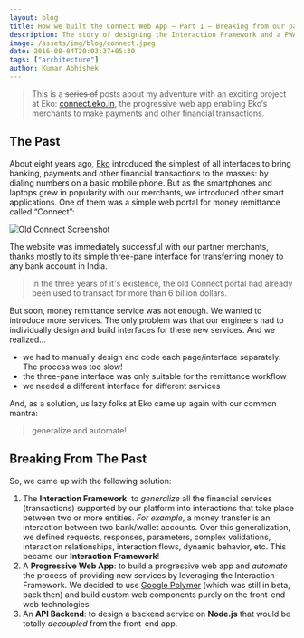 ```yaml
---
layout: blog
title: How we built the Connect Web App – Part 1 – Breaking from our past
description: The story of designing the Interaction Framework and a PWA, enabling us to automate the process of building and delivering financial products & services to our users.
image: /assets/img/blog/connect.jpeg
date: 2016-08-04T20:03:37+05:30
tags: ["architecture"]
author: Kumar Abhishek
---
```



> This is a ~~series of~~ posts about my adventure with an exciting project at Eko:  [connect.eko.in](https://connect.eko.in), the progressive web app enabling Eko‘s merchants to make payments and other financial transactions.

## The Past
About eight years ago, [Eko](https://eko.in) introduced the simplest of all interfaces to bring banking, payments and other financial transactions to the masses: by dialing numbers on a basic mobile phone. But as the smartphones and laptops grew in popularity with our merchants, we introduced other smart applications. One of them was a simple web portal for money remittance called “Connect”:

![Old Connect Screenshot](/assets/img/blog/old-connect.jpeg)

The website was immediately successful with our partner merchants, thanks mostly to its simple three-pane interface for transferring money to any bank account in India.

> In the three years of it's existence, the old Connect portal had already been used to transact for more than 6 billion dollars.


But soon, money remittance service was not enough. We wanted to introduce more services. The only problem was that our engineers had to individually design and build interfaces for these new services. And we realized…

- we had to manually design and code each page/interface separately. The process was too slow!
- the three-pane interface was only suitable for the remittance workflow
- we needed a different interface for different services

And, as a solution, us lazy folks at Eko came up again with our common mantra:

> generalize and automate!


## Breaking From The Past

So, we came up with the following solution:

1. The **Interaction Framework**: to _generalize_ all the financial services (transactions) supported by our platform into interactions that take place between two or more entities. _For example_, a money transfer is an interaction between two bank/wallet accounts. Over this generalization, we defined requests, responses, parameters, complex validations, interaction relationships, interaction flows, dynamic behavior, etc. This became our **Interaction Framework**!
2. A **Progressive Web App**: to build a progressive web app and _automate_ the process of providing new services by leveraging the Interaction-Framework. We decided to use [Google Polymer](https://www.polymer-project.org) (which was still in beta, back then) and build custom web components purely on the front-end web technologies.
3. An **API Backend**: to design a backend service on **Node.js** that would be totally _decoupled_ from the front-end app.

